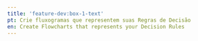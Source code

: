 ```yaml
---
title: 'feature-dev:box-1-text'
pt: Crie fluxogramas que representem suas Regras de Decisão
en: Create Flowcharts that represents your Decision Rules
---
```



